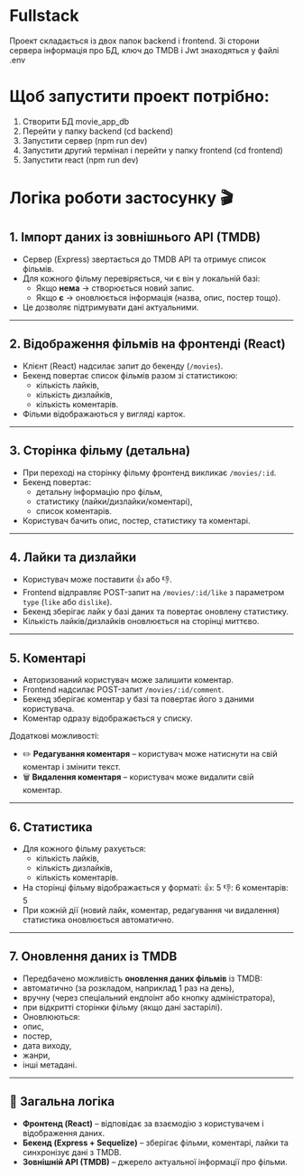 
# Fullstack

 Проект складається із двох папок backend і frontend. 
Зі сторони сервера інформація про БД,  ключ до TMDB і Jwt знаходяться у файлі .env

# Щоб запустити проект потрібно:
 1. Створити БД movie_app_db
 2. Перейти у папку backend (cd backend)
 3. Запустити сервер (npm run dev)
 4. Запустити другий термінал і перейти у папку frontend (cd frontend)
 5. Запустити react (npm run dev)


# Логіка роботи застосунку 🎬

## 1. Імпорт даних із зовнішнього API (TMDB)
- Сервер (Express) звертається до TMDB API та отримує список фільмів.
- Для кожного фільму перевіряється, чи є він у локальній базі:
  - Якщо **нема** → створюється новий запис.
  - Якщо **є** → оновлюється інформація (назва, опис, постер тощо).
- Це дозволяє підтримувати дані актуальними.

---

## 2. Відображення фільмів на фронтенді (React)
- Клієнт (React) надсилає запит до бекенду (`/movies`).
- Бекенд повертає список фільмів разом зі статистикою:
  - кількість лайків,
  - кількість дизлайків,
  - кількість коментарів.
- Фільми відображаються у вигляді карток.

---

## 3. Сторінка фільму (детальна)
- При переході на сторінку фільму фронтенд викликає `/movies/:id`.
- Бекенд повертає:
  - детальну інформацію про фільм,
  - статистику (лайки/дизлайки/коментарі),
  - список коментарів.
- Користувач бачить опис, постер, статистику та коментарі.

---

## 4. Лайки та дизлайки
- Користувач може поставити 👍 або 👎.
- Frontend відправляє POST-запит на `/movies/:id/like` з параметром `type` (`like` або `dislike`).
- Бекенд зберігає лайк у базі даних та повертає оновлену статистику.
- Кількість лайків/дизлайків оновлюється на сторінці миттєво.

---

## 5. Коментарі
- Авторизований користувач може залишити коментар.
- Frontend надсилає POST-запит `/movies/:id/comment`.
- Бекенд зберігає коментар у базі та повертає його з даними користувача.
- Коментар одразу відображається у списку.

Додаткові можливості:
- ✏️ **Редагування коментаря** – користувач може натиснути на свій коментар і змінити текст.
- 🗑️ **Видалення коментаря** – користувач може видалити свій коментар.

---

## 6. Статистика
- Для кожного фільму рахується:
  - кількість лайків,
  - кількість дизлайків,
  - кількість коментарів.
- На сторінці фільму відображається у форматі: 👍: 5 👎: 6 коментарів: 5
- При кожній дії (новий лайк, коментар, редагування чи видалення) статистика оновлюється автоматично.

---

## 7. Оновлення даних із TMDB
- Передбачено можливість **оновлення даних фільмів** із TMDB:
- автоматично (за розкладом, наприклад 1 раз на день),
- вручну (через спеціальний ендпоінт або кнопку адміністратора),
- при відкритті сторінки фільму (якщо дані застарілі).
- Оновлюються:
- опис,
- постер,
- дата виходу,
- жанри,
- інші метадані.

---

## 🔹 Загальна логіка
- **Фронтенд (React)** – відповідає за взаємодію з користувачем і відображення даних.  
- **Бекенд (Express + Sequelize)** – зберігає фільми, коментарі, лайки та синхронізує дані з TMDB.  
- **Зовнішній API (TMDB)** – джерело актуальної інформації про фільми.  

